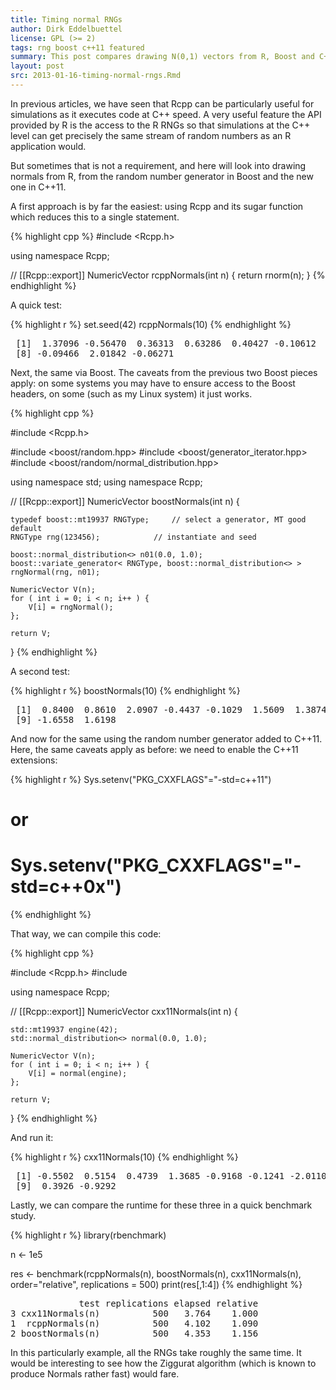 ```yaml
---
title: Timing normal RNGs
author: Dirk Eddelbuettel
license: GPL (>= 2)
tags: rng boost c++11 featured
summary: This post compares drawing N(0,1) vectors from R, Boost and C++11
layout: post
src: 2013-01-16-timing-normal-rngs.Rmd
---
```


In previous articles, we have seen that Rcpp can be particularly
useful for simulations as it executes code at C++ speed. A very
useful feature the API provided by R is the access to the R RNGs
so that simulations at the C++ level can get precisely the same
stream of random numbers as an R application would. 

But sometimes that is not a requirement, and here will look into
drawing normals from R, from the random number generator in Boost
and the new one in C++11.

A first approach is by far the easiest: using Rcpp and its sugar
function which reduces this to a single statement.


{% highlight cpp %}
#include <Rcpp.h>

using namespace Rcpp;

// [[Rcpp::export]]
NumericVector rcppNormals(int n) {
    return rnorm(n);
}
{% endhighlight %}


A quick test:


{% highlight r %}
set.seed(42)
rcppNormals(10)
{% endhighlight %}



<pre class="output">
 [1]  1.37096 -0.56470  0.36313  0.63286  0.40427 -0.10612  1.51152
 [8] -0.09466  2.01842 -0.06271
</pre>


Next, the same via Boost. The caveats from the previous two Boost
pieces apply: on some systems you may have to ensure access to the
Boost headers, on some (such as my Linux system) it just works.



{% highlight cpp %}

#include <Rcpp.h>

#include <boost/random.hpp>
#include <boost/generator_iterator.hpp>
#include <boost/random/normal_distribution.hpp>

using namespace std;
using namespace Rcpp;

// [[Rcpp::export]]
NumericVector boostNormals(int n) {
    
    typedef boost::mt19937 RNGType; 	// select a generator, MT good default
    RNGType rng(123456);			// instantiate and seed

    boost::normal_distribution<> n01(0.0, 1.0);
    boost::variate_generator< RNGType, boost::normal_distribution<> > rngNormal(rng, n01);

    NumericVector V(n);
    for ( int i = 0; i < n; i++ ) {
        V[i] = rngNormal();
    };
  
    return V;
}
{% endhighlight %}


A second test:


{% highlight r %}
boostNormals(10)
{% endhighlight %}



<pre class="output">
 [1]  0.8400  0.8610  2.0907 -0.4437 -0.1029  1.5609  1.3874 -1.0453
 [9] -1.6558  1.6198
</pre>


And now for the same using the random number generator added to
C++11. Here, the same caveats apply as before: we need to enable
the C++11 extensions:


{% highlight r %}
Sys.setenv("PKG_CXXFLAGS"="-std=c++11")
# or
# Sys.setenv("PKG_CXXFLAGS"="-std=c++0x")
{% endhighlight %}


That way, we can compile this code:


{% highlight cpp %}

#include <Rcpp.h>
#include <random>

using namespace Rcpp;

// [[Rcpp::export]]
NumericVector cxx11Normals(int n) {

    std::mt19937 engine(42);
    std::normal_distribution<> normal(0.0, 1.0);

    NumericVector V(n);
    for ( int i = 0; i < n; i++ ) {
        V[i] = normal(engine);
    };

    return V;
}
{% endhighlight %}


And run it:


{% highlight r %}
cxx11Normals(10)
{% endhighlight %}



<pre class="output">
 [1] -0.5502  0.5154  0.4739  1.3685 -0.9168 -0.1241 -2.0110 -0.4928
 [9]  0.3926 -0.9292
</pre>


Lastly, we can compare the runtime for these three in a quick benchmark study.


{% highlight r %}
library(rbenchmark)

n <- 1e5

res <- benchmark(rcppNormals(n),
                 boostNormals(n),
                 cxx11Normals(n),
                 order="relative",
                 replications = 500)
print(res[,1:4])
{% endhighlight %}



<pre class="output">
             test replications elapsed relative
3 cxx11Normals(n)          500   3.764    1.000
1  rcppNormals(n)          500   4.102    1.090
2 boostNormals(n)          500   4.353    1.156
</pre>


In this particularly example, all the RNGs take roughly the same time. It would be 
interesting to see how the Ziggurat algorithm (which is known to produce Normals rather 
fast) would fare.
